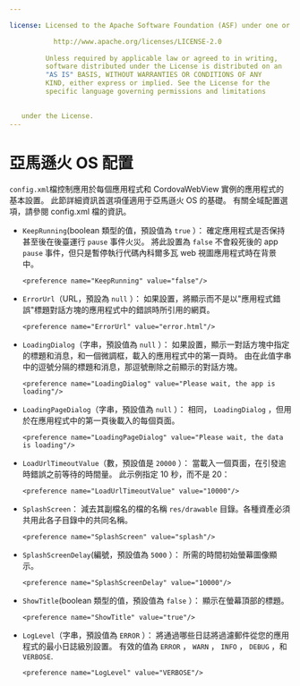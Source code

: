 ```yaml
---

license: Licensed to the Apache Software Foundation (ASF) under one or more contributor license agreements. See the NOTICE file distributed with this work for additional information regarding copyright ownership. The ASF licenses this file to you under the Apache License, Version 2.0 (the "License"); you may not use this file except in compliance with the License. You may obtain a copy of the License at

           http://www.apache.org/licenses/LICENSE-2.0
    
         Unless required by applicable law or agreed to in writing,
         software distributed under the License is distributed on an
         "AS IS" BASIS, WITHOUT WARRANTIES OR CONDITIONS OF ANY
         KIND, either express or implied. See the License for the
         specific language governing permissions and limitations
    

   under the License.
---
```


# 亞馬遜火 OS 配置

`config.xml`檔控制應用於每個應用程式和 CordovaWebView 實例的應用程式的基本設置。 此節詳細資訊首選項僅適用于亞馬遜火 OS 的基礎。 有關全域配置選項，請參閱 config.xml 檔的資訊。

*   `KeepRunning`(boolean 類型的值，預設值為 `true` ）： 確定應用程式是否保持甚至後在後臺運行 `pause` 事件火災。 將此設置為 `false` 不會殺死後的 app `pause` 事件，但只是暫停執行代碼內科爾多瓦 web 視圖應用程式時在背景中。
    
        <preference name="KeepRunning" value="false"/>
        

*   `ErrorUrl`（URL，預設為 `null` ）： 如果設置，將顯示而不是以"應用程式錯誤"標題對話方塊的應用程式中的錯誤時所引用的網頁。
    
        <preference name="ErrorUrl" value="error.html"/>
        

*   `LoadingDialog`（字串，預設值為 `null` ）： 如果設置，顯示一對話方塊中指定的標題和消息，和一個微調框，載入的應用程式中的第一頁時。 由在此值字串中的逗號分隔的標題和消息，那逗號刪除之前顯示的對話方塊。
    
        <preference name="LoadingDialog" value="Please wait, the app is loading"/>
        

*   `LoadingPageDialog`（字串，預設值為 `null` ）： 相同， `LoadingDialog` ，但用於在應用程式中的第一頁後載入的每個頁面。
    
        <preference name="LoadingPageDialog" value="Please wait, the data is loading"/>
        

*   `LoadUrlTimeoutValue`（數，預設值是 `20000` ）： 當載入一個頁面，在引發逾時錯誤之前等待的時間量。 此示例指定 10 秒，而不是 20：
    
        <preference name="LoadUrlTimeoutValue" value="10000"/>
        

*   `SplashScreen`： 減去其副檔名的檔的名稱 `res/drawable` 目錄。各種資產必須共用此各子目錄中的共同名稱。
    
        <preference name="SplashScreen" value="splash"/>
        

*   `SplashScreenDelay`(編號，預設值為 `5000` ）： 所需的時間初始螢幕圖像顯示。
    
        <preference name="SplashScreenDelay" value="10000"/>
        

*   `ShowTitle`(boolean 類型的值，預設值為 `false` ）： 顯示在螢幕頂部的標題。
    
        <preference name="ShowTitle" value="true"/>
        

*   `LogLevel`（字串，預設值為 `ERROR` ）： 將通過哪些日誌將過濾郵件從您的應用程式的最小日誌級別設置。 有效的值為 `ERROR` ， `WARN` ， `INFO` ， `DEBUG` ，和`VERBOSE`.
    
        <preference name="LogLevel" value="VERBOSE"/>